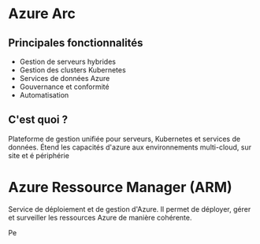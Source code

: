 # Azure Arc
## Principales fonctionnalités
- Gestion de serveurs hybrides
- Gestion des clusters Kubernetes
- Services de données Azure
- Gouvernance et conformité
- Automatisation

## C'est quoi ?
Plateforme de gestion unifiée pour serveurs, Kubernetes et services de données.
Étend les capacités d'azure aux environnements multi-cloud, sur site et é périphérie

# Azure Ressource Manager (ARM)
Service de déploiement et de gestion d'Azure. Il permet de déployer, gérer et surveiller les ressources Azure de manière cohérente.

Pe